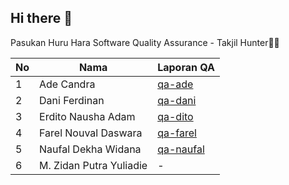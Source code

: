 ## Hi there 👋

Pasukan Huru Hara Software Quality Assurance - Takjil Hunter🐱‍👤

| No | Nama                    |   Laporan QA  |
|----|-------------------------|---------------|
|  1 | Ade Candra              | [qa-ade](https://software-qualty.github.io/AdeCandra)|
|  2 | Dani Ferdinan           | [qa-dani](https://software-qualty.github.io/DaniFerdinan)|
|  3 | Erdito Nausha Adam      | [qa-dito](https://software-qualty.github.io/erditona)|
|  4 | Farel Nouval Daswara    | [qa-farel](https://github.com/software-qualty.github.io/FarelNouval)|
|  5 | Naufal Dekha Widana     | [qa-naufal](https://github.com/software-qualty.github.io/Naufal-Dekha)|
|  6 | M. Zidan Putra Yuliadie |       -        |



